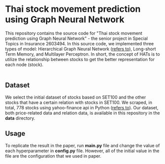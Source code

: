 # Thai stock movement prediction using Graph Neural Network
This repository contains the source code for "Thai stock movement prediction using Graph Neural Network" - the senior project in Special Topics in Insurance 2603494. In this source code, we implemented three types of model: Hierarchical Graph Neural Network ([refers to](https://arxiv.org/abs/1908.07999)), Long-short Term Memory, and Multilayer Perceptron. In short, the concept of HATs is to utilize the relationship between stocks to get the better representation for each node (stock). 
<br> </br>

## Dataset
We select the initial dataset of stocks based on SET100 and the other stocks that have a certain relation with stocks in SET100. We scraped, in total, 778 stocks using yahoo-finance api in Python ([refers to](https://pypi.org/project/yfinance/)). Our dataset, both price-related data and relation data, is available in this repository in the **data** directory.

## Usage
To replicate the result in the paper, run **main.py** file and change the value of each hyperparameter in **config.py** file. However, all of the initial value in the file are the configuration that we used in paper.
